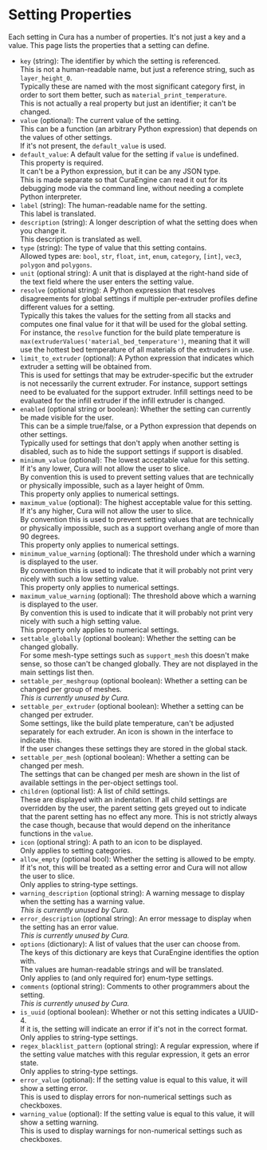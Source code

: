Setting Properties
====
Each setting in Cura has a number of properties. It's not just a key and a value. This page lists the properties that a setting can define.

* `key` (string): The identifier by which the setting is referenced.  
   This is not a human-readable name, but just a reference string, such as `layer_height_0`.  
   Typically these are named with the most significant category first, in order to sort them better, such as `material_print_temperature`.  
   This is not actually a real property but just an identifier; it can't be changed.
* `value` (optional): The current value of the setting.  
  This can be a function (an arbitrary Python expression) that depends on the values of other settings.  
  If it's not present, the `default_value` is used.
* `default_value`: A default value for the setting if `value` is undefined.  
  This property is required.  
  It can't be a Python expression, but it can be any JSON type.  
  This is made separate so that CuraEngine can read it out for its debugging mode via the command line, without needing a complete Python interpreter.
* `label` (string): The human-readable name for the setting.  
  This label is translated.
* `description` (string): A longer description of what the setting does when you change it.  
  This description is translated as well.
* `type` (string): The type of value that this setting contains.  
  Allowed types are: `bool`, `str`, `float`, `int`, `enum`, `category`, `[int]`, `vec3`, `polygon` and `polygons`.
* `unit` (optional string): A unit that is displayed at the right-hand side of the text field where the user enters the setting value.
* `resolve` (optional string): A Python expression that resolves disagreements for global settings if multiple per-extruder profiles define different values for a setting.  
  Typically this takes the values for the setting from all stacks and computes one final value for it that will be used for the global setting. For instance, the `resolve` function for the build plate temperature is `max(extruderValues('material_bed_temperature')`, meaning that it will use the hottest bed temperature of all materials of the extruders in use.
* `limit_to_extruder` (optional): A Python expression that indicates which extruder a setting will be obtained from.  
  This is used for settings that may be extruder-specific but the extruder is not necessarily the current extruder. For instance, support settings need to be evaluated for the support extruder. Infill settings need to be evaluated for the infill extruder if the infill extruder is changed.
* `enabled` (optional string or boolean): Whether the setting can currently be made visible for the user.  
  This can be a simple true/false, or a Python expression that depends on other settings.  
  Typically used for settings that don't apply when another setting is disabled, such as to hide the support settings if support is disabled.
* `minimum_value` (optional): The lowest acceptable value for this setting.  
  If it's any lower, Cura will not allow the user to slice.  
  By convention this is used to prevent setting values that are technically or physically impossible, such as a layer height of 0mm.  
  This property only applies to numerical settings.
* `maximum_value` (optional): The highest acceptable value for this setting.  
  If it's any higher, Cura will not allow the user to slice.  
  By convention this is used to prevent setting values that are technically or physically impossible, such as a support overhang angle of more than 90 degrees.   
  This property only applies to numerical settings.
* `minimum_value_warning` (optional): The threshold under which a warning is displayed to the user.  
  By convention this is used to indicate that it will probably not print very nicely with such a low setting value.   
  This property only applies to numerical settings.
* `maximum_value_warning` (optional): The threshold above which a warning is displayed to the user.  
  By convention this is used to indicate that it will probably not print very nicely with such a high setting value.   
  This property only applies to numerical settings.
* `settable_globally` (optional boolean): Whether the setting can be changed globally.  
  For some mesh-type settings such as `support_mesh` this doesn't make sense, so those can't be changed globally. They are not displayed in the main settings list then.
* `settable_per_meshgroup` (optional boolean): Whether a setting can be changed per group of meshes.  
  *This is currently unused by Cura.*
* `settable_per_extruder` (optional boolean): Whether a setting can be changed per extruder.  
  Some settings, like the build plate temperature, can't be adjusted separately for each extruder. An icon is shown in the interface to indicate this.  
  If the user changes these settings they are stored in the global stack.
* `settable_per_mesh` (optional boolean): Whether a setting can be changed per mesh.  
  The settings that can be changed per mesh are shown in the list of available settings in the per-object settings tool.
* `children` (optional list): A list of child settings.  
  These are displayed with an indentation. If all child settings are overridden by the user, the parent setting gets greyed out to indicate that the parent setting has no effect any more. This is not strictly always the case though, because that would depend on the inheritance functions in the `value`.
* `icon` (optional string): A path to an icon to be displayed.  
  Only applies to setting categories.
* `allow_empty` (optional bool): Whether the setting is allowed to be empty. 
   If it's not, this will be treated as a setting error and Cura will not allow the user to slice.  
   Only applies to string-type settings.
* `warning_description` (optional string): A warning message to display when the setting has a warning value.  
  *This is currently unused by Cura.*
* `error_description` (optional string): An error message to display when the setting has an error value.  
  *This is currently unused by Cura.*
* `options` (dictionary): A list of values that the user can choose from.  
  The keys of this dictionary are keys that CuraEngine identifies the option with.  
  The values are human-readable strings and will be translated.  
  Only applies to (and only required for) enum-type settings.
* `comments` (optional string): Comments to other programmers about the setting.  
  *This is currently unused by Cura.*
* `is_uuid` (optional boolean): Whether or not this setting indicates a UUID-4.  
  If it is, the setting will indicate an error if it's not in the correct format.  
  Only applies to string-type settings.
* `regex_blacklist_pattern` (optional string): A regular expression, where if the setting value matches with this regular expression, it gets an error state.  
  Only applies to string-type settings.
* `error_value` (optional): If the setting value is equal to this value, it will show a setting error.  
  This is used to display errors for non-numerical settings such as checkboxes.
* `warning_value` (optional): If the setting value is equal to this value, it will show a setting warning.  
  This is used to display warnings for non-numerical settings such as checkboxes.
